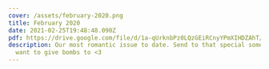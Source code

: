 ```yaml
---
cover: /assets/february-2020.png
title: February 2020
date: 2021-02-25T19:48:48.090Z
pdf: https://drive.google.com/file/d/1a-qUrknbPz0LQzGEiRCnyYPmXIHDZAhT/view?usp=sharing
description: Our most romantic issue to date. Send to that special someone you
  want to give bombs to <3
---
```


